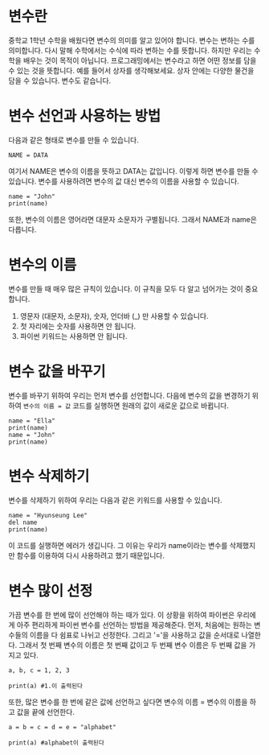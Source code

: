 # 변수란
중학교 1학년 수학을 배웠다면 변수의 의미를 알고 있어야 합니다. 변수는 변하는 수를 의미합니다. 다시 말해 수학에서는 수식에 따라 변하는 수를 뜻합니다. 하지만 우리는 수학을 배우는 것이 목적이 아닙니다. 프로그래밍에서는 변수라고 하면 어떤 정보를 담을 수 있는 것을 뜻합니다. 예를 들어서 상자를 생각해보세요. 상자 안에는 다양한 물건을 담을 수 있습니다. 변수도 같습니다.

# 변수 선언과 사용하는 방법
다음과 같은 형태로 변수를 만들 수 있습니다.

```
NAME = DATA
```

여기서 NAME은 변수의 이름을 뜻하고 DATA는 값입니다. 이렇게 하면 변수를 만들 수 있습니다. 변수를 사용하려면 변수의 값 대신 변수의 이름을 사용할 수 있습니다.

```
name = "John"
print(name)
```

또한, 변수의 이름은 영어라면 대문자 소문자가 구별됩니다. 그래서 NAME과 name은 다릅니다.

# 변수의 이름
변수를 만들 때 매우 많은 규칙이 있습니다. 이 규칙을 모두 다 알고 넘어가는 것이 중요합니다.

1. 영문자 (대문자, 소문자), 숫자, 언더바 (_) 만 사용할 수 있습니다.
2. 첫 자리에는 숫자를 사용하면 안 됩니다.
3. 파이썬 키워드는 사용하면 안 됩니다.

# 변수 값을 바꾸기
변수를 바꾸기 위하여 우리는 먼저 변수를 선언합니다. 다음에 변수의 값을 변경하기 위하여 `변수의 이름 = 값` 코드를 실행하면 원래의 값이 새로운 값으로 바뀝니다.

```
name = "Ella"
print(name)
name = "John"
print(name)
```

# 변수 삭제하기
변수를 삭제하기 위하여 우리는 다음과 같은 키워드를 사용할 수 있습니다.

```
name = "Hyunseung Lee"
del name
print(name)
```

이 코드를 실행하면 에러가 생깁니다. 그 이유는 우리가 name이라는 변수를 삭제했지만 함수를 이용하여 다시 사용하려고 했기 때문입니다.

# 변수 많이 선정
가끔 변수를 한 번에 많이 선언해야 하는 때가 있다. 이 상황을 위하여 파이썬은 우리에게 아주 편리하게 파이썬 변수를 선언하는 방법을 제공해준다. 먼저, 처음에는 원하는 변수들의 이름을 다 쉼표로 나뉘고 선정한다. 그리고 '='을 사용하고 값을 순서대로 나열한다. 그래서 첫 번째 변수의 이름은 첫 번째 값이고 두 번째 변수 이름은 두 번째 값을 가지고 있다.

```
a, b, c = 1, 2, 3

print(a) #1.이 출력된다
```

또한, 많은 변수를 한 번에 같은 값에 선언하고 싶다면 변수의 이름 = 변수의 이름을 하고 값을 끝에 선언한다.

```
a = b = c = d = e = "alphabet"

print(a) #alphabet이 출력된다
```
